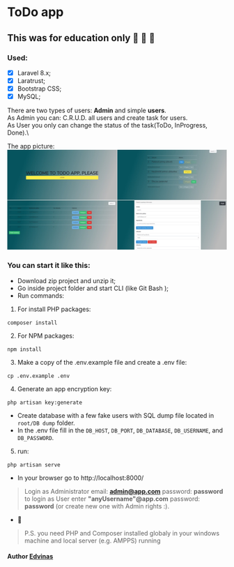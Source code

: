 # ToDo app

## This was for education only :see_no_evil: :hear_no_evil: :speak_no_evil:  

### Used: 
- [x] Laravel 8.x;
- [x] Laratrust;
- [x] Bootstrap CSS;
- [x] MySQL;

There are two types of users: **Admin** and simple **users**.\
As Admin you can: C.R.U.D. all users and create task for users.\
As User you only can change the status of the task(ToDo, InProgress, Done).\

The app picture:\
![Image of App](https://github.com/Edvinas-S/todo_app/blob/master/public/app.jpg)

### You can start it like this: 
- Download zip project and unzip it;
- Go inside project folder and start CLI (like Git Bash );
- Run commands:
1. For install PHP packages:
```
composer install
```
2. For NPM packages:
```
npm install
```
3. Make a copy of the .env.example file and create a .env file:
```
cp .env.example .env
```
4. Generate an app encryption key:
```
php artisan key:generate
```
- Create database with a few fake users with SQL dump file located in `root/DB dump` folder.
- In the .env file fill in the `DB_HOST`, `DB_PORT`, `DB_DATABASE`, `DB_USERNAME`, and `DB_PASSWORD`.
5. run:
```
php artisan serve
```
- In your browser go to http://localhost:8000/

> Login as Administrator
>email: **admin@app.com**
>password: **password**\
> to login as User enter **"anyUsername"@app.com** password: **password** (or create new one with Admin rights :).

- :eyes:

> P.S. you need PHP and Composer installed globaly in your windows machine and local server (e.g. AMPPS) running

#### Author [Edvinas](https://github.com/Edvinas-S)
